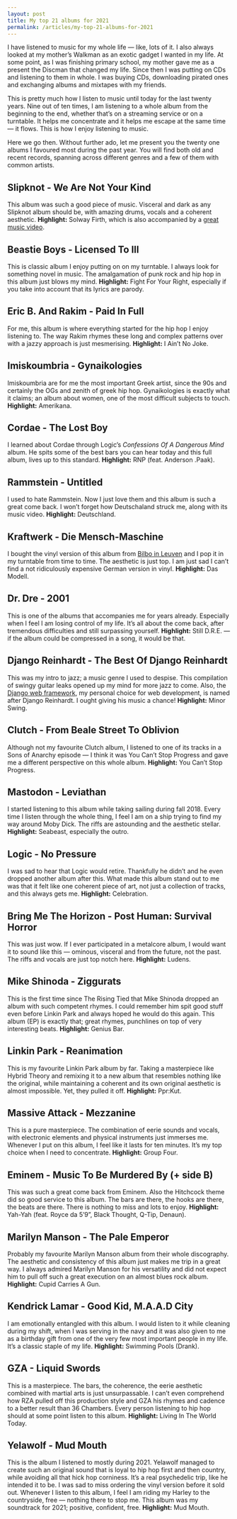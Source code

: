 ```yaml
---
layout: post
title: My top 21 albums for 2021
permalink: /articles/my-top-21-albums-for-2021
---
```


I have listened to music for my whole life — like, lots of it. I also always looked at my mother’s Walkman as an exotic gadget I wanted in my life. At some point, as I was finishing primary school, my mother gave me as a present the Discman that changed my life. Since then I was putting on CDs and listening to them in whole. I was buying CDs, downloading pirated ones and exchanging albums and mixtapes with my friends.

This is pretty much how I listen to music until today for the last twenty years. Nine out of ten times, I am listening to a whole album from the beginning to the end, whether that’s on a streaming service or on a turntable. It helps me concentrate and it helps me escape at the same time — it flows. This is how I enjoy listening to music.

Here we go then. Without further ado, let me present you the twenty one albums I favoured most during the past year. You will find both old and recent records, spanning across different genres and a few of them with common artists.

## Slipknot - We Are Not Your Kind
This album was such a good piece of music. Visceral and dark as any Slipknot album should be, with amazing drums, vocals and a coherent aesthetic. **Highlight:** Solway Firth, which is also accompanied by a [great music video](https://www.youtube.com/watch?v=V3ADK6gsDGg).

## Beastie Boys - Licensed To Ill
This is classic album I enjoy putting on on my turntable. I always look for something novel in music. The amalgamation of punk rock and hip hop in this album just blows my mind. **Highlight:** Fight For Your Right, especially if you take into account that its lyrics are parody.

## Eric B. And Rakim - Paid In Full
For me, this album is where everything started for the hip hop I enjoy listening to. The way Rakim rhymes these long and complex patterns over with a jazzy approach is just mesmerising. **Highlight:** I Ain’t No Joke.

## Imiskoumbria - Gynaikologies
Imiskoumbria are for me the most important Greek artist, since the 90s and certainly the OGs and zenith of greek hip hop. Gynaikologies is exactly what  it claims; an album about women, one of the most difficult subjects to touch. **Highlight:** Amerikana.

## Cordae - The Lost Boy
I learned about Cordae through Logic’s *Confessions Of A Dangerous Mind* album. He spits some of the best bars you can hear today and this full album, lives up to this standard. **Highlight:** RNP (feat. Anderson .Paak).

## Rammstein - Untitled
I used to hate Rammstein. Now I just love them and this album is such a great come back. I won’t forget how Deutschaland struck me, along with its music video. **Highlight:** Deutschland.

## Kraftwerk - Die Mensch-Maschine
I bought the vinyl version of this album from [Bilbo in Leuven](https://bilborecords.be/) and I pop it in my turntable from time to time. The aesthetic is just top. I am just sad I can’t find a not ridiculously expensive German version in vinyl. **Highlight:** Das Modell.

## Dr. Dre - 2001
This is one of the albums that accompanies me for years already. Especially when I feel I am losing control of my life. It’s all about the come back, after tremendous difficulties and still surpassing yourself. **Highlight:** Still D.R.E. — if the album could be compressed in a song, it would be that.

## Django Reinhardt - The Best Of Django Reinhardt
This was my intro to jazz; a music genre I used to despise. This compilation of swingy guitar leaks opened up my mind for more jazz to come. Also, the [Django web framework](https://www.djangoproject.com/), my personal choice for web development, is named after Django Reinhardt. I ought giving his music a chance! **Highlight:** Minor Swing.

## Clutch - From Beale Street To Oblivion 
Although not my favourite Clutch album, I listened to one of its tracks in a Sons of Anarchy episode — I think it was You Can’t Stop Progress and gave me a different perspective on this whole album. **Highlight:** You Can’t Stop Progress.

## Mastodon - Leviathan
I started listening to this album while taking sailing during fall 2018. Every time I listen through the whole thing, I feel I am on a ship trying to find my way around Moby Dick. The riffs are astounding and the aesthetic stellar. **Highlight:** Seabeast, especially the outro.

## Logic - No Pressure
I was sad to hear that Logic would retire. Thankfully he didn’t and he even dropped another album after this. What made this album stand out to me was that it felt like one coherent piece of art, not just a collection of tracks, and this always gets me. **Highlight:** Celebration.

## Bring Me The Horizon - Post Human: Survival Horror
This was just wow. If I ever participated in a metalcore album, I would want it to sound like this — ominous, visceral and from the future, not the past. The riffs and vocals are just top notch here. **Highlight:** Ludens.

## Mike Shinoda - Ziggurats
This is the first time since The Rising Tied that Mike Shinoda dropped an album with such competent rhymes. I could remember him spit good stuff even before Linkin Park and always hoped he would do this again. This album (EP) is exactly that; great rhymes, punchlines on top of very interesting beats. **Highlight:** Genius Bar.

## Linkin Park - Reanimation
This is my favourite Linkin Park album by far. Taking a masterpiece like Hybrid Theory and remixing it to a new album that resembles nothing like the original, while maintaining a coherent and its own original aesthetic is almost impossible. Yet, they pulled it off. **Highlight:** Ppr:Kut.

## Massive Attack - Mezzanine
This is a pure masterpiece. The combination of eerie sounds and vocals, with electronic elements and physical instruments just immerses me. Whenever I put on this album, I feel like it lasts for ten minutes. It’s my top choice when I need to concentrate.  **Highlight:** Group Four.

## Eminem - Music To Be Murdered By (+ side B)
This was such a great come back from Eminem. Also the Hitchcock theme did so good service to this album. The bars are there, the hooks are there, the beats are there. There is nothing to miss and lots to enjoy. **Highlight:** Yah-Yah (feat. Royce da 5’9”, Black Thought, Q-Tip, Denaun).

## Marilyn Manson - The Pale Emperor
Probably my favourite Marilyn Manson album from their whole discography. The aesthetic and consistency of this album just makes me trip in a great way. I always admired Marilyn Manson for his versatility and did not expect him to pull off such a great execution on an almost blues rock album. **Highlight:** Cupid Carries A Gun.

## Kendrick Lamar - Good Kid, M.A.A.D City
I am emotionally entangled with this album. I would listen to it while cleaning during my shift, when I was serving in the navy and it was also given to me as a birthday gift from one of the very few most important people in my life. It’s a classic staple of my life. **Highlight:** Swimming Pools (Drank).

## GZA - Liquid Swords
This is a masterpiece. The bars, the coherence, the eerie aesthetic combined with martial arts is just unsurpassable. I can’t even comprehend how RZA pulled off this production style and GZA his rhymes and cadence to a better result than 36 Chambers. Every person listening to hip hop should at some point listen to this album. **Highlight:** Living In The World Today.

## Yelawolf - Mud Mouth
This is the album I listened to mostly during 2021. Yelawolf managed to create such an original sound that is loyal to hip hop first and then country, while avoiding all that hick hop corniness. It’s a real psychedelic trip, like he intended it to be. I was sad to miss ordering the vinyl version before it sold out. Whenever I listen to this album, I feel I am riding my Harley to the countryside, free — nothing there to stop me. This album was my soundtrack for 2021; positive, confident, free. **Highlight:** Mud Mouth.